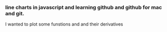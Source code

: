 ### line charts in javascript and learning github and github for mac and git.

I wanted to plot some funstions and and their derivatives
